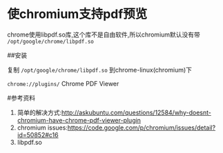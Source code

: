 # 使chromium支持pdf预览

chrome使用libpdf.so库,这个库不是自由软件,所以chromium默认没有带
`/opt/google/chrome/libpdf.so`

##安装

复制 `/opt/google/chrome/libpdf.so` 到chrome-linux(chromium)下

`chrome://plugins/` Chrome PDF Viewer

#参考资料

1. 简单的解决方式:<http://askubuntu.com/questions/12584/why-doesnt-chromium-have-chrome-pdf-viewer-plugin>
2. chromium issues:<https://code.google.com/p/chromium/issues/detail?id=50852#c16>
3. libpdf.so
